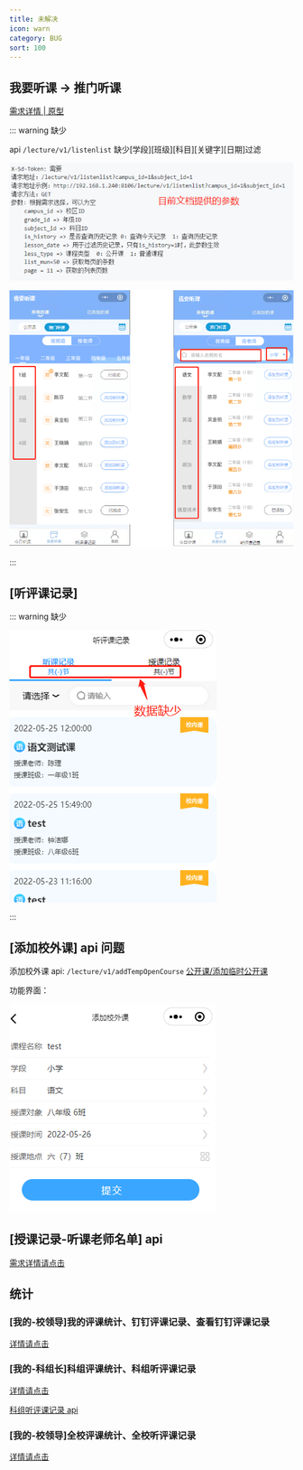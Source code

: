 ```yaml
---
title: 未解决
icon: warn
category: BUG
sort: 100
---
```


## 我要听课 -> 推门听课

[需求详情 | 原型](https://oe3lc5.axshare.com/#id=ap5y1y&p=我要听课&g=1)

::: warning 缺少

api `/lecture/v1/listenlist` 缺少[学段][班级][科目][关键字][日期]过滤

![](./image/ToListenClass2.png)

![](./image/ToListenClass.png)

:::

## [听评课记录]

::: warning 缺少

![](./image/ListenEvaluationRecord.png)

:::

## [添加校外课] api 问题

添加校外课 api: `/lecture/v1/addTempOpenCourse` [公开课/添加临时公开课](https://doc.shenduedu.com/#/小π智听/公开课/添加临时公开课)

功能界面：

![](./image/CreateOutsideClass.png)

## [授课记录-听课老师名单] api

[需求详情请点击](https://oe3lc5.axshare.com/#id=742g8j&p=%E5%90%AC%E8%AF%84%E8%AF%BE%E8%AE%B0%E5%BD%95&g=1)

## 统计

### [我的-校领导]我的评课统计、钉钉评课记录、查看钉钉评课记录

[详情请点击](https://oe3lc5.axshare.com/#id=co74ar&p=%E6%88%91%E7%9A%84-%E6%99%AE%E9%80%9A%E8%80%81%E5%B8%88&g=1)

### [我的-科组长]科组评课统计、科组听评课记录

[详情请点击](https://oe3lc5.axshare.com/#id=x4o7fc&p=%E6%88%91%E7%9A%84-%E7%A7%91%E7%BB%84%E9%95%BF&g=1)

[科组听评课记录 api](https://doc.shenduedu.com/#/%E5%B0%8F%CF%80%E6%99%BA%E5%90%AC/%E7%BB%9F%E8%AE%A1/%E7%BB%9F%E8%AE%A1%E6%A0%A1%E5%8C%BA%E6%89%80%E6%9C%89%E6%95%99%E5%B8%88%E7%9A%84%E6%8E%88%E8%AF%BE%E5%92%8C%E5%90%AC%E8%AF%BE%E6%AC%A1%E6%95%B0)

### [我的-校领导]全校评课统计、全校听评课记录

[详情请点击](https://oe3lc5.axshare.com/#id=12awli&p=%E6%88%91%E7%9A%84-%E6%A0%A1%E9%A2%86%E5%AF%BC&g=1)
